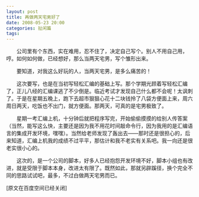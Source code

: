 ```yaml
---
layout: post
title: 再做两天宅男好了
date: 2008-05-23 20:00
categories: 扯闲篇
tags: 
---
```


　　公司里有个东西，实在难用，忍不住了，决定自己写个。别人不用自己用，哼。如何如何做，已经想好，那么当两天宅男，写个雏形出来。

　　要知道，对我这么好玩的人，当两天宅男，是多么痛苦的！

<!-- more -->

　　这次要写，也是在当初写轻松汇编的基础上写。那个学期光顾着写轻松汇编了，正儿八经的汇编课逃了不少倒是。临近考试才发现自己什么都不会呢！太讽刺了。于是在星期五晚上，跑下去超市狠狠心花十二块钱拎了八袋方便面上来，周六周日两天，吃饭也不出门，就方便面。那两天，可真的是宅男极致了。

　　星期一考汇编上机，十分钟后就把程序写完，开始偷偷摸摸的给别人传答案（当然，能写这么快，主要还是因为我不用花时间敲命令行，因为我用的是汇编语言的集成开发环境，嘿嘿）。当然给老师发现了轰出去——那时还是很担心的，后来知道，汇编上机我的成绩不过平平，那估计和我不老实有关系吧。我一向还是很老实很小心的。

　　这次的，是一个公司的脚本，好多人已经抱怨开发环境不好，脚本小组也有改进，就是受限于脚本本身，改进太有限了。既然如此，那就另辟蹊径，换个完全不同的思路试试吧，最多，不过白做两天宅男而已。

[原文在百度空间已经关闭]

